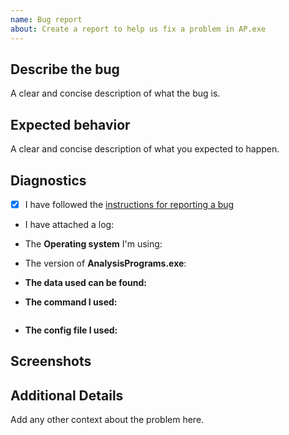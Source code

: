 ```yaml
---
name: Bug report
about: Create a report to help us fix a problem in AP.exe
---
```

<!--
Please follow the instructions in the link below before filing a bug report.

https://github.com/QutEcoacoustics/audio-analysis/blob/master/docs/bug_report.md

-->

## Describe the bug
A clear and concise description of what the bug is.

## Expected behavior 
A clear and concise description of what you expected to happen.

## Diagnostics

<!-- Try to answer as many questions as possible -->

- [x] I have followed the [instructions for reporting a bug](https://github.com/QutEcoacoustics/audio-analysis/blob/master/docs/bug_report.md)

- I have attached a log:
<!-- Information about log files can be found here: https://github.com/QutEcoacoustics/audio-analysis/blob/master/docs/logs.md#log-files -->
<!-- 👇 Drag and drop the log into the empty line below -->

<!-- 👆 -->

- The **Operating system** I'm using:             <!-- e.g. Windows 10 Version 1809 -->  

- The version of **AnalysisPrograms.exe**:        <!-- e.g. 18.05.3.6 -->  

- **The data used can be found:**                 <!-- describe or provide the data relevant to this question -->

- **The command I used:**
<!-- 👇 Copy and paste the command you used in the empty line below -->
```

```
<!-- 👆 -->

- **The config file I used:**  <!-- Drag and drop the config here -->
<!-- 👇 Drag and drop the log into the empty line below -->

<!-- 👆 -->


## Screenshots
<!-- If applicable, add screenshots to help explain your problem. Drag and drop into the space below. -->

## Additional Details
Add any other context about the problem here.
